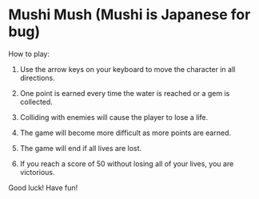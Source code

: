 Mushi Mush (Mushi is Japanese for bug)
======================================

How to play:

1.  Use the arrow keys on your keyboard to move the character in all directions.

2.  One point is earned every time the water is reached or a gem is collected.

3.  Colliding with enemies will cause the player to lose a life.

4.  The game will become more difficult as more points are earned.

5.  The game will end if all lives are lost.

6.  If you reach a score of 50 without losing all of your lives, you are victorious.

Good luck! Have fun!